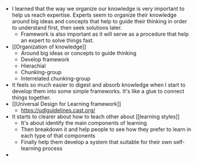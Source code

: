 - I learned that the way we organize our knowledge is very important to help us reach expertise. Experts seem to organize their knowledge around big ideas and concepts that help to guide their thinking in order to understand first, then seek solutions later.
    - Framework is also important as it will serve as a procedure that help an expert to solve things fast.
-  [[Organization of knowledge]]
    - Around big ideas or concepts to guide thinking
    - Develop framework
    - Hierachial
    - Chunking-group
    - Interrelated chunking-group
- It feels so much easier to digest and absorb knowledge when I start to develop them into some simple frameworks. It's like a glue to connect things together.
- [[Universal Design for Learning framework]]
    - https://udlguidelines.cast.org/
- It starts to clearer about how to teach other about [[learning styles]]
    - It's about identify the main components of learning
    - Then breakdown it and help people to see how they prefer to learn in each type of that components
    - Finally help them develop a system that suitable for their own self-learning process
- 
